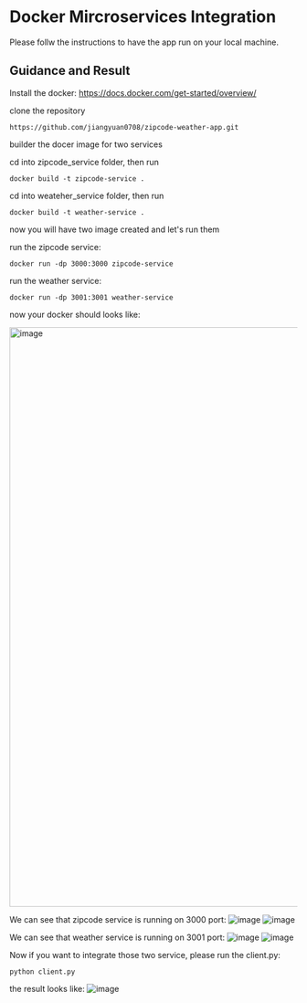 # Docker Mircroservices Integration

Please follw the instructions to have the app run on your local machine.

## Guidance and Result

Install the docker:
https://docs.docker.com/get-started/overview/

clone the repository

```
https://github.com/jiangyuan0708/zipcode-weather-app.git
```

builder the docer image for two services

cd into zipcode_service folder, then run
```
docker build -t zipcode-service .
```

cd into weateher_service folder, then run
```
docker build -t weather-service .
```

now you will have two image created and let's run them

run the zipcode service: 
```
docker run -dp 3000:3000 zipcode-service
```

run the weather service: 
```
docker run -dp 3001:3001 weather-service
```

now your docker should looks like: 

<img width="1015" alt="image" src="https://user-images.githubusercontent.com/124235505/216268363-2cc599e1-ecad-4e4d-9562-193b4563d13f.png">

We can see that zipcode service is running on 3000 port:
![image](https://user-images.githubusercontent.com/124235505/216268724-45f14b7e-cdf0-4dac-8320-30f5fe0f54e9.png)
![image](https://user-images.githubusercontent.com/124235505/216269029-6c671077-19f4-4a9c-be1a-c65028b274df.png)

We can see that weather service is running on 3001 port:
![image](https://user-images.githubusercontent.com/124235505/216268861-d56ba1f1-8d5e-43ca-8204-bab3cff3480d.png)
![image](https://user-images.githubusercontent.com/124235505/216268931-fd03c321-0097-4ef3-af9d-8ae525f82925.png)

Now if you want to integrate those two service, please run the client.py:
```
python client.py
```

the result looks like:
![image](https://user-images.githubusercontent.com/124235505/216269245-3b80f874-ec2a-46ba-99f8-bb9e18b16641.png)
